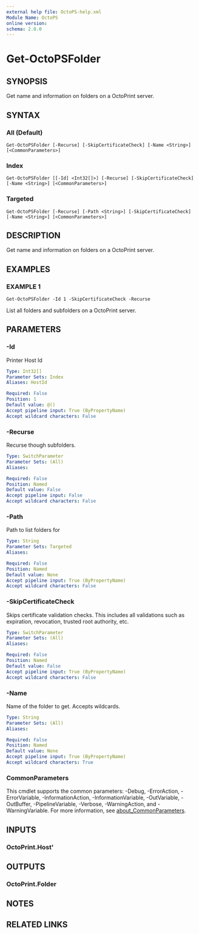 ```yaml
---
external help file: OctoPS-help.xml
Module Name: OctoPS
online version:
schema: 2.0.0
---
```


# Get-OctoPSFolder

## SYNOPSIS
Get name and information on folders on a OctoPrint server.

## SYNTAX

### All (Default)
```
Get-OctoPSFolder [-Recurse] [-SkipCertificateCheck] [-Name <String>] [<CommonParameters>]
```

### Index
```
Get-OctoPSFolder [[-Id] <Int32[]>] [-Recurse] [-SkipCertificateCheck] [-Name <String>] [<CommonParameters>]
```

### Targeted
```
Get-OctoPSFolder [-Recurse] [-Path <String>] [-SkipCertificateCheck] [-Name <String>] [<CommonParameters>]
```

## DESCRIPTION
Get name and information on folders on a OctoPrint server.

## EXAMPLES

### EXAMPLE 1
```
Get-OctoPSFolder -Id 1 -SkipCertificateCheck -Recurse
```

List all folders and subfolders on a OctoPrint server.

## PARAMETERS

### -Id
Printer Host Id

```yaml
Type: Int32[]
Parameter Sets: Index
Aliases: HostId

Required: False
Position: 1
Default value: @()
Accept pipeline input: True (ByPropertyName)
Accept wildcard characters: False
```

### -Recurse
Recurse though subfolders.

```yaml
Type: SwitchParameter
Parameter Sets: (All)
Aliases:

Required: False
Position: Named
Default value: False
Accept pipeline input: False
Accept wildcard characters: False
```

### -Path
Path to list folders for

```yaml
Type: String
Parameter Sets: Targeted
Aliases:

Required: False
Position: Named
Default value: None
Accept pipeline input: True (ByPropertyName)
Accept wildcard characters: False
```

### -SkipCertificateCheck
Skips certificate validation checks.
This includes all validations such as expiration, revocation, trusted root authority, etc.

```yaml
Type: SwitchParameter
Parameter Sets: (All)
Aliases:

Required: False
Position: Named
Default value: False
Accept pipeline input: True (ByPropertyName)
Accept wildcard characters: False
```

### -Name
Name of the folder to get.
Accepts wildcards.

```yaml
Type: String
Parameter Sets: (All)
Aliases:

Required: False
Position: Named
Default value: None
Accept pipeline input: True (ByPropertyName)
Accept wildcard characters: True
```

### CommonParameters
This cmdlet supports the common parameters: -Debug, -ErrorAction, -ErrorVariable, -InformationAction, -InformationVariable, -OutVariable, -OutBuffer, -PipelineVariable, -Verbose, -WarningAction, and -WarningVariable. For more information, see [about_CommonParameters](http://go.microsoft.com/fwlink/?LinkID=113216).

## INPUTS

### OctoPrint.Host'
## OUTPUTS

### OctoPrint.Folder
## NOTES

## RELATED LINKS

